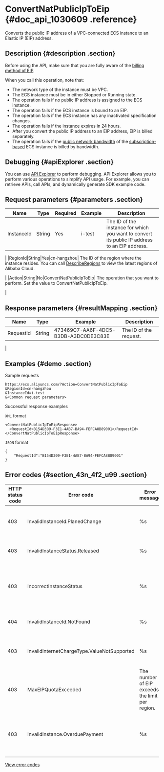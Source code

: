 # ConvertNatPublicIpToEip {#doc_api_1030609 .reference}

Converts the public IP address of a VPC-connected ECS instance to an Elastic IP \(EIP\) address.

## Description {#description .section}

Before using the API, make sure that you are fully aware of the [billing method of EIP](~~27767~~).

When you call this operation, note that:

-   The network type of the instance must be VPC.
-   The ECS instance must be in either Stopped or Running state.
-   The operation fails if no public IP address is assigned to the ECS instance.
-   The operation fails if the ECS instance is bound to an EIP.
-   The operation fails if the ECS instance has any inactivated specification changes.
-   The operation fails if the instance expires in 24 hours.
-   After you convert the public IP address to an EIP address, EIP is billed separately.
-   The operation fails if the [public network bandwidth](~~25411~~) of the [subscription-based](~~56220~~) ECS instance is billed by bandwidth.

## Debugging {#apiExplorer .section}

You can use [API Explorer](https://api.aliyun.com/#product=Ecs&api=ConvertNatPublicIpToEip) to perform debugging. API Explorer allows you to perform various operations to simplify API usage. For example, you can retrieve APIs, call APIs, and dynamically generate SDK example code.

## Request parameters {#parameters .section}

|Name|Type|Required|Example|Description|
|----|----|--------|-------|-----------|
|InstanceId|String|Yes|i-test| The ID of the instance for which you want to convert its public IP address to an EIP address.

 |
|RegionId|String|Yes|cn-hangzhou| The ID of the region where the instance resides. You can call [DescribeRegions](~~25609~~) to view the latest regions of Alibaba Cloud.

 |
|Action|String|No|ConvertNatPublicIpToEip| The operation that you want to perform. Set the value to ConvertNatPublicIpToEip.

 |

## Response parameters {#resultMapping .section}

|Name|Type|Example|Description|
|----|----|-------|-----------|
|RequestId|String|473469C7-AA6F-4DC5-B3DB-A3DC0DE3C83E| The ID of the request.

 |

## Examples {#demo .section}

Sample requests

``` {#request_demo}
https://ecs.aliyuncs.com/?Action=ConvertNatPublicIpToEip
&RegionId=cn-hangzhou 
&InstanceId=i-test
&<Common request parameters>
```

Successful response examples

`XML` format

``` {#xml_return_success_demo}
<ConvertNatPublicIpToEipResponse>
  <RequestId>B154D309-F3E1-4AB7-BA94-FEFCA8B89001</RequestId>
</ConvertNatPublicIpToEipResponse>
```

`JSON` format

``` {#json_return_success_demo}
{
	"RequestId":"B154D309-F3E1-4AB7-BA94-FEFCA8B89001"
}
```

## Error codes {#section_43n_4f2_u99 .section}

|HTTP status code|Error code|Error message|Description|
|----------------|----------|-------------|-----------|
|403|InvalidInstanceId.PlanedChange|%s|The error message returned when the instance has incomplete changes.|
|403|InvalidInstanceStatus.Released|%s|The error message returned when the specified instance state is invalid.|
|403|IncorrectInstanceStatus|%s|The error message returned when the specified resource is in a state that does not support the current operation.|
|404|InvalidInstanceId.NotFound|%s|The error message returned when the specified instance does not exist.|
|403|InvalidInternetChargeType.ValueNotSupported|%s|The error message returned when the InternetChargeType parameter is invalid.|
|403|MaxEIPQuotaExceeded|The number of EIP exceeds the limit per region.|The error message returned when the number of EIPs exceeds the limit in the region.|
|403|InvalidInstance.OverduePayment|%s|The error message returned when an account has overdue payments. You need to top up your account before proceeding.|

[View error codes](https://error-center.aliyun.com/status/product/Ecs)


